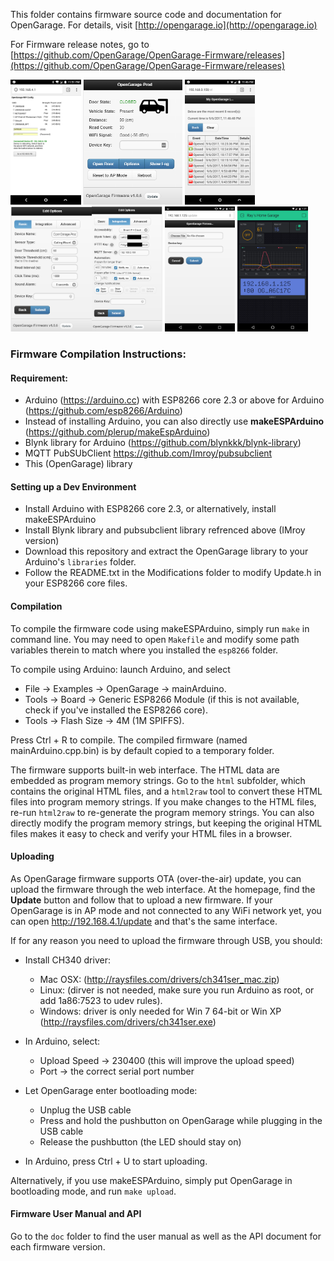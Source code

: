 
This folder contains firmware source code and documentation for OpenGarage. For details, visit [http://opengarage.io](http://opengarage.io)

For Firmware release notes, go to [https://github.com/OpenGarage/OpenGarage-Firmware/releases](https://github.com/OpenGarage/OpenGarage-Firmware/releases)

<img src="Screenshots/1_og_ap.png" height=200> <img src="Screenshots/2_og_home.png" height=200> <img src="Screenshots/3_og_log.png" height=200> <img src="Screenshots/4_og_options.png" height=200><img src="Screenshots/7_og_options_int.png" height=200> <img src="Screenshots/5_og_update.png" height=200> <img src="Screenshots/6_og_blynk_app.png" height=200>


### Firmware Compilation Instructions:

#### Requirement:

* Arduino (https://arduino.cc) with ESP8266 core 2.3 or above for Arduino (https://github.com/esp8266/Arduino)
* Instead of installing Arduino, you can also directly use **makeESPArduino** (https://github.com/plerup/makeEspArduino)
* Blynk library for Arduino (https://github.com/blynkkk/blynk-library)
* MQTT PubSUbClient https://github.com/Imroy/pubsubclient
* This (OpenGarage) library

#### Setting up a Dev Environment

* Install Arduino with ESP8266 core 2.3, or alternatively, install makeESPArduino
* Install Blynk library and pubsubclient library refrenced above (IMroy version)
* Download this repository and extract the OpenGarage library to your Arduino's `libraries` folder.
* Follow the README.txt in the Modifications folder to modify Update.h in your ESP8266 core files.

#### Compilation

To compile the firmware code using makeESPArduino, simply run `make` in command line. You may need to open `Makefile` and modify some path variables therein to match where you installed the `esp8266` folder.

To compile using Arduino: launch Arduino, and select

* File -> Examples -> OpenGarage -> mainArduino.
* Tools -> Board -> Generic ESP8266 Module (if this is not available, check if you've installed the ESP8266 core).
* Tools -> Flash Size -> 4M (1M SPIFFS).

Press Ctrl + R to compile. The compiled firmware (named mainArduino.cpp.bin) is by default copied to a temporary folder.

The firmware supports built-in web interface. The HTML data are embedded as program memory strings. Go to the `html` subfolder, which contains the original HTML files, and a `html2raw` tool to convert these HTML files into program memory strings. If you make changes to the HTML files, re-run `html2raw` to re-generate the program memory strings. You can also directly modify the program memory strings, but keeping the original HTML files makes it easy to check and verify your HTML files in a browser.


#### Uploading

As OpenGarage firmware supports OTA (over-the-air) update, you can upload the firmware through the web interface. At the homepage, find the **Update** button and follow that to upload a new firmware. If your OpenGarage is in AP mode and not connected to any WiFi network yet, you can open http://192.168.4.1/update and that's the same interface.

If for any reason you need to upload the firmware through USB, you should:

* Install CH340 driver:
  - Mac OSX: (http://raysfiles.com/drivers/ch341ser_mac.zip)
  - Linux: (dirver is not needed, make sure you run Arduino as root, or add 1a86:7523 to udev rules).
  - Windows: driver is only needed for Win 7 64-bit or Win XP (http://raysfiles.com/drivers/ch341ser.exe)

* In Arduino, select:
  - Upload Speed -> 230400 (this will improve the upload speed)
  - Port -> the correct serial port number

* Let OpenGarage enter bootloading mode:
  - Unplug the USB cable
  - Press and hold the pushbutton on OpenGarage while plugging in the USB cable
  - Release the pushbutton (the LED should stay on)
  
* In Arduino, press Ctrl + U to start uploading.

Alternatively, if you use makeESPArduino, simply put OpenGarage in bootloading mode, and run `make upload`.


#### Firmware User Manual and API

Go to the `doc` folder to find the user manual as well as the API document for each firmware version.


